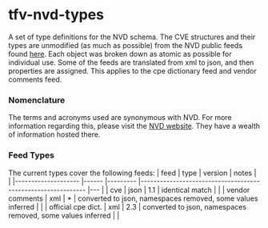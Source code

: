# tfv-nvd-types
A set of type definitions for the NVD schema. The CVE structures and their types are unmodified (as much as possible) from the NVD public feeds found [here](https://nvd.nist.gov/vuln/data-feeds#JSON_FEED). Each object was broken down as atomic as possible for individual use. Some of the feeds are translated from xml to json, and then properties are assigned. This applies to the cpe dictionary feed and vendor comments feed.

### Nomenclature
The terms and acronyms used are synonymous with NVD. For more information regarding this, please visit the [NVD website](https://nvd.nist.gov/). They have a wealth of information hosted there.

### Feed Types
The current types cover the following feeds:
| feed               	| type 	| version 	| notes                                                       	|   	|
|--------------------	|------	|---------	|-------------------------------------------------------------	|---	|
| cve                	| json 	| 1.1     	| identical match                                             	|   	|
| vendor comments    	| xml  	| *       	| converted to json, namespaces removed, some values inferred 	|   	|
| official cpe dict. 	| xml  	| 2.3     	| converted to json, namespaces removed, some values inferred 	|   	|